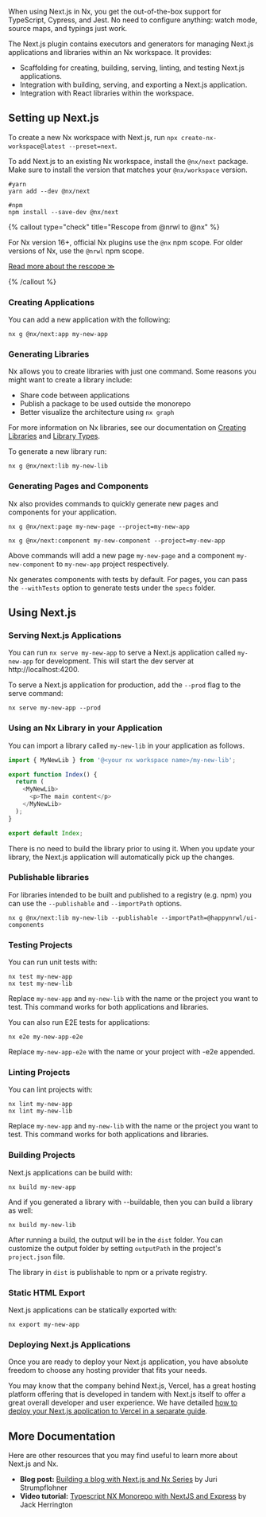 When using Next.js in Nx, you get the out-of-the-box support for TypeScript, Cypress, and Jest. No need to configure anything: watch mode, source maps, and typings just work.

The Next.js plugin contains executors and generators for managing Next.js applications and libraries within an Nx workspace. It provides:

- Scaffolding for creating, building, serving, linting, and testing Next.js applications.
- Integration with building, serving, and exporting a Next.js application.
- Integration with React libraries within the workspace.

## Setting up Next.js

To create a new Nx workspace with Next.js, run `npx create-nx-workspace@latest --preset=next`.

To add Next.js to an existing Nx workspace, install the `@nx/next` package. Make sure to install the version that matches your `@nx/workspace` version.

```shell
#yarn
yarn add --dev @nx/next
```

```shell
#npm
npm install --save-dev @nx/next
```

{% callout type="check" title="Rescope from @nrwl to @nx" %}

For Nx version 16+, official Nx plugins use the `@nx` npm scope. For older versions of Nx, use the `@nrwl` npm scope.

[Read more about the rescope ≫](/recipes/other/rescope)

{% /callout %}

### Creating Applications

You can add a new application with the following:

```shell
nx g @nx/next:app my-new-app
```

### Generating Libraries

Nx allows you to create libraries with just one command. Some reasons you might want to create a library include:

- Share code between applications
- Publish a package to be used outside the monorepo
- Better visualize the architecture using `nx graph`

For more information on Nx libraries, see our documentation on [Creating Libraries](/more-concepts/creating-libraries)
and [Library Types](/more-concepts/library-types).

To generate a new library run:

```shell
nx g @nx/next:lib my-new-lib
```

### Generating Pages and Components

Nx also provides commands to quickly generate new pages and components for your application.

```shell
nx g @nx/next:page my-new-page --project=my-new-app

nx g @nx/next:component my-new-component --project=my-new-app
```

Above commands will add a new page `my-new-page` and a component `my-new-component` to `my-new-app` project respectively.

Nx generates components with tests by default. For pages, you can pass the `--withTests` option to generate tests under the `specs` folder.

## Using Next.js

### Serving Next.js Applications

You can run `nx serve my-new-app` to serve a Next.js application called `my-new-app` for development. This will start the dev server at http://localhost:4200.

To serve a Next.js application for production, add the `--prod` flag to the serve command:

```shell
nx serve my-new-app --prod
```

### Using an Nx Library in your Application

You can import a library called `my-new-lib` in your application as follows.

```typescript jsx {% fileName="apps/my-next-app/pages/index.tsx" %}
import { MyNewLib } from '@<your nx workspace name>/my-new-lib';

export function Index() {
  return (
    <MyNewLib>
      <p>The main content</p>
    </MyNewLib>
  );
}

export default Index;
```

There is no need to build the library prior to using it. When you update your library, the Next.js application will automatically pick up the changes.

### Publishable libraries

For libraries intended to be built and published to a registry (e.g. npm) you can use the `--publishable` and `--importPath` options.

```shell
nx g @nx/next:lib my-new-lib --publishable --importPath=@happynrwl/ui-components
```

### Testing Projects

You can run unit tests with:

```shell
nx test my-new-app
nx test my-new-lib
```

Replace `my-new-app` and `my-new-lib` with the name or the project you want to test. This command works for both applications and libraries.

You can also run E2E tests for applications:

```shell
nx e2e my-new-app-e2e
```

Replace `my-new-app-e2e` with the name or your project with -e2e appended.

### Linting Projects

You can lint projects with:

```shell
nx lint my-new-app
nx lint my-new-lib
```

Replace `my-new-app` and `my-new-lib` with the name or the project you want to test. This command works for both applications and libraries.

### Building Projects

Next.js applications can be build with:

```shell
nx build my-new-app
```

And if you generated a library with --buildable, then you can build a library as well:

```shell
nx build my-new-lib
```

After running a build, the output will be in the `dist` folder. You can customize the output folder by setting `outputPath` in the project's `project.json` file.

The library in `dist` is publishable to npm or a private registry.

### Static HTML Export

Next.js applications can be statically exported with:

```shell
nx export my-new-app
```

### Deploying Next.js Applications

Once you are ready to deploy your Next.js application, you have absolute freedom to choose any hosting provider that fits your needs.

You may know that the company behind Next.js, Vercel, has a great hosting platform offering that is developed in tandem with Next.js itself to offer a great overall developer and user experience. We have detailed [how to deploy your Next.js application to Vercel in a separate guide](/recipes/other/deploy-nextjs-to-vercel).

## More Documentation

Here are other resources that you may find useful to learn more about Next.js and Nx.

- **Blog post:** [Building a blog with Next.js and Nx Series](https://blog.nrwl.io/create-a-next-js-web-app-with-nx-bcf2ab54613) by Juri Strumpflohner
- **Video tutorial:** [Typescript NX Monorepo with NextJS and Express](https://www.youtube.com/watch?v=WOfL5q2HznI) by Jack Herrington
